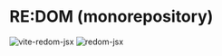 # RE:DOM (monorepository)

![vite-redom-jsx](https://img.shields.io/npm/v/vite-redom-jsx?label=vite-redom-jsx)
![redom-jsx](https://img.shields.io/npm/v/redom-jsx?label=redom-jsx)

